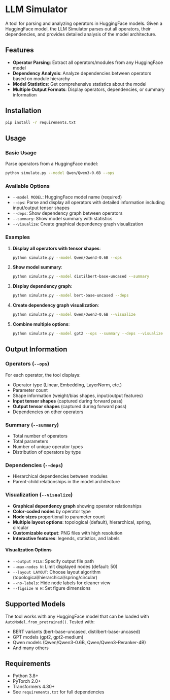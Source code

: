 # LLM Simulator

A tool for parsing and analyzing operators in HuggingFace models. Given a HuggingFace model, the LLM Simulator parses out all operators, their dependencies, and provides detailed analysis of the model architecture.

## Features

- **Operator Parsing**: Extract all operators/modules from any HuggingFace model
- **Dependency Analysis**: Analyze dependencies between operators based on module hierarchy
- **Model Statistics**: Get comprehensive statistics about the model
- **Multiple Output Formats**: Display operators, dependencies, or summary information

## Installation

```bash
pip install -r requirements.txt
```

## Usage

### Basic Usage

Parse operators from a HuggingFace model:

```bash
python simulate.py --model Qwen/Qwen3-0.6B --ops
```

### Available Options

- `--model MODEL`: HuggingFace model name (required)
- `--ops`: Parse and display all operators with detailed information including input/output tensor shapes
- `--deps`: Show dependency graph between operators
- `--summary`: Show model summary with statistics
- `--visualize`: Create graphical dependency graph visualization

### Examples

1. **Display all operators with tensor shapes**:
   ```bash
   python simulate.py --model Qwen/Qwen3-0.6B --ops
   ```

2. **Show model summary**:
   ```bash
   python simulate.py --model distilbert-base-uncased --summary
   ```

3. **Display dependency graph**:
   ```bash
   python simulate.py --model bert-base-uncased --deps
   ```

4. **Create dependency graph visualization**:
   ```bash
   python simulate.py --model Qwen/Qwen3-0.6B --visualize
   ```

5. **Combine multiple options**:
   ```bash
   python simulate.py --model gpt2 --ops --summary --deps --visualize
   ```

## Output Information

### Operators (`--ops`)
For each operator, the tool displays:
- Operator type (Linear, Embedding, LayerNorm, etc.)
- Parameter count
- Shape information (weight/bias shapes, input/output features)
- **Input tensor shapes** (captured during forward pass)
- **Output tensor shapes** (captured during forward pass)
- Dependencies on other operators

### Summary (`--summary`)
- Total number of operators
- Total parameters
- Number of unique operator types
- Distribution of operators by type

### Dependencies (`--deps`)
- Hierarchical dependencies between modules
- Parent-child relationships in the model architecture

### Visualization (`--visualize`)
- **Graphical dependency graph** showing operator relationships
- **Color-coded nodes** by operator type
- **Node sizes** proportional to parameter count
- **Multiple layout options**: topological (default), hierarchical, spring, circular
- **Customizable output**: PNG files with high resolution
- **Interactive features**: legends, statistics, and labels

#### Visualization Options
- `--output FILE`: Specify output file path
- `--max-nodes N`: Limit displayed nodes (default: 50)
- `--layout LAYOUT`: Choose layout algorithm (topological/hierarchical/spring/circular)
- `--no-labels`: Hide node labels for cleaner view
- `--figsize W H`: Set figure dimensions

## Supported Models

The tool works with any HuggingFace model that can be loaded with `AutoModel.from_pretrained()`. Tested with:
- BERT variants (bert-base-uncased, distilbert-base-uncased)
- GPT models (gpt2, gpt2-medium)
- Qwen models (Qwen/Qwen3-0.6B, Qwen/Qwen3-Reranker-4B)
- And many others

## Requirements

- Python 3.8+
- PyTorch 2.0+
- Transformers 4.30+
- See `requirements.txt` for full dependencies
